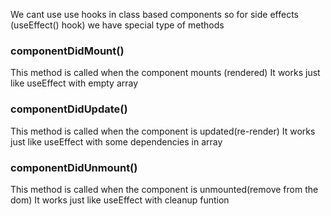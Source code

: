 We cant use use hooks in class based components so for side effects (useEffect() hook) we have special type of methods 
### componentDidMount() 
This method is called when the component mounts (rendered)
It works just like useEffect with empty array
### componentDidUpdate()
This method is called when the component is updated(re-render)
It works just like useEffect with some dependencies in array
### componentDidUnmount()
This method is called when the component is unmounted(remove from the dom)
It works just like useEffect with cleanup funtion
